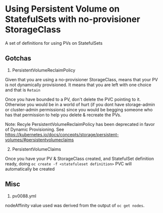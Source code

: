 # Using Persistent Volume on StatefulSets with no-provisioner StorageClass

A set of definitions for using PVs on StatefulSets

## Gotchas

1. PersistentVolumeReclaimPolicy

Given that you are using a no-provisioner StorageClass, means that your PV is not dynamically provisioned. It means that you are left with one choice and that is `Retain`

Once you have bounded to a PV, don't delete the PVC pointing to it. Otherwise you would be in a world of hurt (if you dont have storage-admin or cluster-admin permissions) since you would be begging someone who has that permission to help you delete & recreate the PVs.

Note: Recyle PersistentVolumeReclaimPolicy has been deprecated in favor of Dynamic Provisioning. See https://kubernetes.io/docs/concepts/storage/persistent-volumes/#persistentvolumeclaims

2. PersistentVolumeClaims

Once you have your PV & StorageClass created, and StatefulSet definition ready, doing `oc create -f <statefuleset definition>` PVC will automatically be created

## Misc

1. pv0088.yml
	
nodeAffinity value used was derived from the output of `oc get nodes`. 
